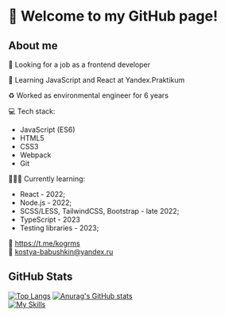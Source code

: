 # 👋 Welcome to my GitHub page!
## About me
🔎 Looking for a job as a frontend developer

🌱 Learning JavaScript and React at Yandex.Praktikum

♻️ Worked as environmental engineer for 6 years

💻 Tech stack:
* JavaScript (ES6)
* HTML5
* CSS3
* Webpack
* Git

👩🏻‍🎓 Currently learning:
* React - 2022;
* Node.js - 2022;
* SCSS/LESS, TailwindCSS, Bootstrap - late 2022;
* TypeScript - 2023
* Testing libraries - 2023;

📱 https://t.me/kogrms  
📧 kostya-babushkin@yandex.ru

## GitHub Stats
[![Top Langs](https://github-readme-stats.vercel.app/api/top-langs/?username=kogrms&layout=compact&theme=vue-dark)](https://github.com/kogrms/github-readme-stats)
[![Anurag's GitHub stats](https://github-readme-stats.vercel.app/api?username=kogrms&show_icons=true&theme=vue-dark)](https://github.com/kogrms/github-readme-stats)  
[![My Skills](https://skillicons.dev/icons?i=js,html,css,git,figma)](https://skillicons.dev)
